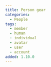 ```yaml
---
title: Person gear
categories:
  - People
tags:
  - member
  - human
  - individual
  - avatar
  - user
  - account
added: 1.10.0
---
```

